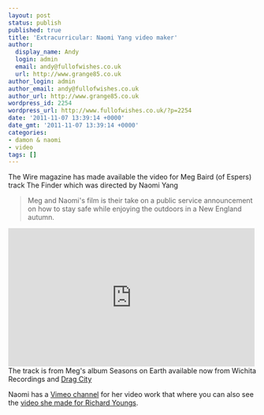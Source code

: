```yaml
---
layout: post
status: publish
published: true
title: 'Extracurricular: Naomi Yang video maker'
author:
  display_name: Andy
  login: admin
  email: andy@fullofwishes.co.uk
  url: http://www.grange85.co.uk
author_login: admin
author_email: andy@fullofwishes.co.uk
author_url: http://www.grange85.co.uk
wordpress_id: 2254
wordpress_url: http://www.fullofwishes.co.uk/?p=2254
date: '2011-11-07 13:39:14 +0000'
date_gmt: '2011-11-07 13:39:14 +0000'
categories:
- damon & naomi
- video
tags: []
---
```

<p>The Wire magazine has made available the video for Meg Baird (of Espers) track The Finder which was directed by Naomi Yang</p>
<blockquote><p>Meg and Naomi's film is their take on a public service announcement on how to stay safe while enjoying the outdoors in a New England autumn.</p></blockquote>
<p><iframe class="aligncenter" src="http://player.vimeo.com/video/31604825?color=ffffff" width="500" height="281" frameborder="0" webkitAllowFullScreen allowFullScreen></iframe><br />
The track is from Meg's album Seasons on Earth <span class="removed_link" title="http://www.wichita-recordings.com/shop/seasons-on-earth-lp/">available now from Wichita Recordings</span> and <a href="http://www.dragcity.com/products/seasons-on-earth">Drag City</a></p>
<p>Naomi has a <a href="http://vimeo.com/naomiyang">Vimeo channel</a> for her video work that where you can also see the <a href="/2011/11/07/extracurricular-naomi-yang-video-maker/">video she made for Richard Youngs</a>.</p>
